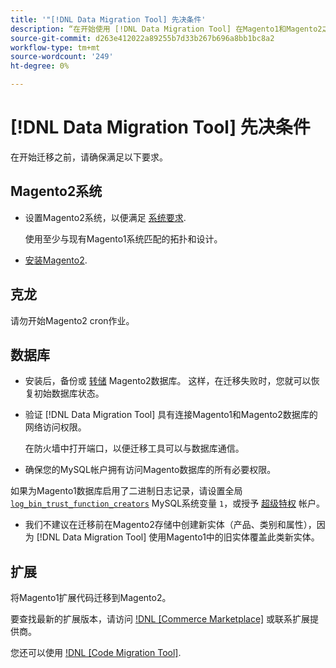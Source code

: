 ```yaml
---
title: '"[!DNL Data Migration Tool] 先决条件'
description: “在开始使用 [!DNL Data Migration Tool] 在Magento1和Magento2之间传输数据。”
source-git-commit: d263e412022a89255b7d33b267b696a8bb1bc8a2
workflow-type: tm+mt
source-wordcount: '249'
ht-degree: 0%

---
```



# [!DNL Data Migration Tool] 先决条件

在开始迁移之前，请确保满足以下要求。

## Magento2系统

* 设置Magento2系统，以便满足 [系统要求](../../installation/system-requirements.md).

   使用至少与现有Magento1系统匹配的拓扑和设计。

* [安装Magento2](../../installation/overview.md).

## 克龙

请勿开始Magento2 cron作业。

## 数据库

* 安装后，备份或 [转储](https://dev.mysql.com/doc/refman/8.0/en/mysqldump.html) Magento2数据库。 这样，在迁移失败时，您就可以恢复初始数据库状态。

* 验证 [!DNL Data Migration Tool] 具有连接Magento1和Magento2数据库的网络访问权限。

   在防火墙中打开端口，以便迁移工具可以与数据库通信。

* 确保您的MySQL帐户拥有访问Magento数据库的所有必要权限。

如果为Magento1数据库启用了二进制日志记录，请设置全局 [`log_bin_trust_function_creators`](https://dev.mysql.com/doc/refman/5.7/en/server-system-variables.html#sysvar_log_bin_trust_function_creators) MySQL系统变量 `1`，或授予 [超级特权](https://dev.mysql.com/doc/refman/5.7/en/privileges-provided.html#priv_super) 帐户。

* 我们不建议在迁移前在Magento2存储中创建新实体（产品、类别和属性），因为 [!DNL Data Migration Tool] 使用Magento1中的旧实体覆盖此类新实体。

## 扩展

将Magento1扩展代码迁移到Magento2。

要查找最新的扩展版本，请访问 [!DNL [Commerce Marketplace]](https://marketplace.magento.com/) 或联系扩展提供商。

您还可以使用 [!DNL [Code Migration Tool]](https://github.com/magento-commerce/code-migration/blob/develop/README.md).
